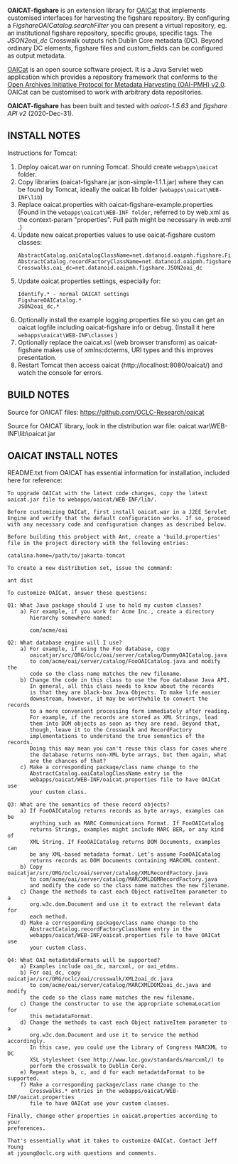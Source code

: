 
**OAICAT-figshare** is an extension library for
[OAICat](https://www.oclc.org/research/areas/data-science/oaicat.html)
that implements customised interfaces for harvesting the figshare repository.
By configuring a *FigshareOAICatalog.searchFilter* you can present a virtual
repository, eg. an institutional figshare repository, specific groups, specific tags.
The *JSON2oai_dc* Crosswalk outputs rich Dublin Core metadata (DC).
Beyond ordinary DC elements, figshare files and custom_fields can be configured
as output metadata.

[OAICat](https://www.oclc.org/research/areas/data-science/oaicat.html) is an
open source software project. It is a Java Servlet web application which
provides a repository framework that conforms to the
[Open Archives Initiative Protocol for Metadata Harvesting (OAI-PMH) v2.0](https://www.openarchives.org/pmh/).
OAICat can be customised to work with arbitrary data repositories.

**OAICAT-figshare** has been built and tested with
*oaicat-1.5.63* and
*figshare API v2* (2020-Dec-31).


## INSTALL NOTES

Instructions for Tomcat:
1. Deploy oaicat.war on running Tomcat. Should create `webapps\oaicat` folder.
2. Copy libraries (oaicat-figshare.jar json-simple-1.1.1.jar) where they can be
   found by Tomcat, ideally the oaicat lib folder (`webapps\oaicat\WEB-INF\lib`)
3. Replace oaicat.properties with oaicat-figshare-example.properties
   (Found in the `webapps\oaicat\WEB-INF folder`, referred to by web.xml as
   the context-param "properties". Full path might be necessary in web.xml .)
4. Update new oaicat.properties values to use oaicat-figshare custom classes:
   ```
   AbstractCatalog.oaiCatalogClassName=net.datanoid.oaipmh.figshare.FigshareOAICatalog
   AbstractCatalog.recordFactoryClassName=net.datanoid.oaipmh.figshare.JSONRecordFactory
   Crosswalks.oai_dc=net.datanoid.oaipmh.figshare.JSON2oai_dc
   ```
5. Update oaicat.properties settings, especially for:
   ```
   Identify.* - normal OAICAT settings
   FigshareOAICatalog.*
   JSON2oai_dc.*
   ```
6. Optionally install the example logging.properties file so you can get an
   oaicat logfile including oaicat-figshare info or debug. (Install it here
   `webapps\oaicat\WEB-INF\classes` )
7. Optionally replace the oaicat.xsl (web browser transform) as oaicat-figshare
   makes use of xmlns:dcterms, URI types and this improves presentation.
8. Restart Tomcat then access oaicat (http://localhost:8080/oaicat/) and watch
   the console for errors.


## BUILD NOTES

Source for OAICAT files:
https://github.com/OCLC-Research/oaicat

Source for OAICAT library, look in the distribution war file:
oaicat.war\WEB-INF\lib\oaicat.jar



## OAICAT INSTALL NOTES
README.txt from OAICAT has essential information for installation,
included here for reference:
```
To upgrade OAICat with the latest code changes, copy the latest
oaicat.jar file to webapps/oaicat/WEB-INF/lib/.

Before customizing OAICat, first install oaicat.war in a J2EE Servlet
Engine and verify that the default configuration works. If so, proceed
with any necessary code and configuration changes as described below.

Before building this probject with Ant, create a 'build.properties'
file in the project directory with the following entries:

catalina.home=/path/to/jakarta-tomcat

To create a new distribution set, issue the command:

ant dist

To customize OAICat, answer these questions:

Q1: What Java package should I use to hold my custom classes?
    a) For example, if you work for Acme Inc., create a directory
       hierarchy somewhere named:

       com/acme/oai

Q2: What database engine will I use?
    a) For example, if using the Foo database, copy
       oaicatjar/src/ORG/oclc/oai/server/catalog/DummyOAICatalog.java
       to com/acme/oai/server/catalog/FooOAICatalog.java and modify the
       code so the class name matches the new filename.
    b) Change the code in this class to use the Foo database Java API.
       In general, all this class needs to know about the records
       is that they are black-box Java Objects. To make life easier
       downstream, however, it may be worthwhile to convert the records
       to a more convenient processing form immediately after reading.
       For example, if the records are stored as XML Strings, load
       them into DOM objects as soon as they are read. Beyond that,
       though, leave it to the Crosswalk and RecordFactory
       implementations to understand the true semantics of the records.
       Doing this may mean you can't reuse this class for cases where
       the database returns non-XML byte arrays, but then again, what
       are the chances of that?
    c) Make a corresponding package/class name change to the
       AbstractCatalog.oaiCatalogClassName entry in the
       webapps/oaicat/WEB-INF/oaicat.properties file to have OAICat use
       your custom class.

Q3: What are the semantics of these record objects?
    a) If FooOAICatalog returns records as byte arrays, examples can be
       anything such as MARC Communications Format. If FooOAICatalog
       returns Strings, examples might include MARC BER, or any kind of
       XML String. If FooOAICatalog returns DOM Documents, examples can
       be any XML-based metadata format. Let's assume FooOAICatalog
       returns records as DOM Documents containing MARCXML content.
    b) Copy oaicatjar/src/ORG/oclc/oai/server/catalog/XMLRecordFactory.java
       to com/acme/oai/server/catalog/MARCXMLDOMRecordFactory.java
       and modify the code so the class name matches the new filename.
    c) Change the methods to cast each Object nativeItem parameter to a
       org.w3c.dom.Document and use it to extract the relevant data for
       each method.
    d) Make a corresponding package/class name change to the
       AbstractCatalog.recordFactoryClassName entry in the
       webapps/oaicat/WEB-INF/oaicat.properties file to have OAICat use
       your custom class.

Q4: What OAI metadatdaFormats will be supported?
    a) Examples include oai_dc, marcxml, or oai_etdms.
    b) For oai_dc, copy oaicatjar/src/ORG/oclc/oai/crosswalk/XML2oai_dc.java
       to com/acme/oai/server/catalog/MARCXMLDOM2oai_dc.java and modify
       the code so the class name matches the new filename.
    c) Change the constructor to use the appropriate schemaLocation for
       this metadataFormat.
    d) Change the methods to cast each Object nativeItem parameter to a
       org.w3c.dom.Document and use it to service the method accordingly.
       In this case, you could use the Library of Congress MARCXML to DC
       XSL stylesheet (see http://www.loc.gov/standards/marcxml/) to
       perform the crosswalk to Dublin Core.
    e) Repeat steps b, c, and d for each metadatdaFormat to be supported.
    f) Make a corresponding package/class name change to the
       Crosswalks.* entries in the webapps/oaicat/WEB-INF/oaicat.properties
       file to have OAICat use your custom classes.

Finally, change other properties in oaicat.properties according to your
preferences.

That's essentially what it takes to customize OAICat. Contact Jeff Young
at jyoung@oclc.org with questions and comments.
```
